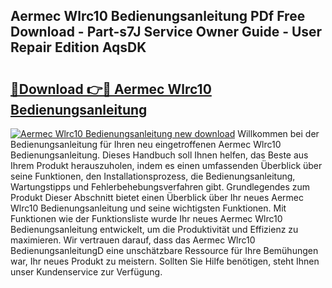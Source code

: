 ## Aermec Wlrc10 Bedienungsanleitung PDf Free Download - Part-s7J Service Owner Guide - User Repair Edition AqsDK

# <h2><a href="http://df50ywb.blite.top/?on=Aermec+Wlrc10+Bedienungsanleitung">🔗Download 👉🔴 Aermec Wlrc10 Bedienungsanleitung</a></h2>

[![Aermec Wlrc10 Bedienungsanleitung new download](https://i.imgur.com/lujVjoI.png)](http://df50ywb.blite.top/?on=Aermec+Wlrc10+Bedienungsanleitung)
Willkommen bei der Bedienungsanleitung für Ihren neu eingetroffenen Aermec Wlrc10 Bedienungsanleitung. Dieses Handbuch soll Ihnen helfen, das Beste aus Ihrem Produkt herauszuholen, indem es einen umfassenden Überblick über seine Funktionen, den Installationsprozess, die Bedienungsanleitung, Wartungstipps und Fehlerbehebungsverfahren gibt. Grundlegendes zum Produkt Dieser Abschnitt bietet einen Überblick über Ihr neues Aermec Wlrc10 Bedienungsanleitung und seine wichtigsten Funktionen. Mit Funktionen wie der Funktionsliste wurde Ihr neues Aermec Wlrc10 Bedienungsanleitung entwickelt, um die Produktivität und Effizienz zu maximieren. Wir vertrauen darauf, dass das Aermec Wlrc10 BedienungsanleitungD eine unschätzbare Ressource für Ihre Bemühungen war, Ihr neues Produkt zu meistern. Sollten Sie Hilfe benötigen, steht Ihnen unser Kundenservice zur Verfügung.
